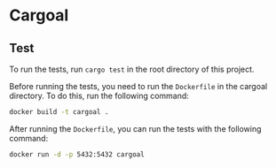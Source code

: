 # Cargoal

## Test

To run the tests, run `cargo test` in the root directory of this project.

Before running the tests, you need to run the `Dockerfile` in the cargoal directory. To do this, run the following command:

```bash
docker build -t cargoal .
```

After running the `Dockerfile`, you can run the tests with the following command:

```bash
docker run -d -p 5432:5432 cargoal
``` 